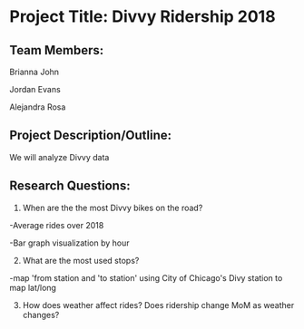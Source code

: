 # Project Title: Divvy Ridership 2018

## Team Members:

Brianna John

Jordan Evans

Alejandra Rosa

## Project Description/Outline:

We will analyze Divvy data

## Research Questions:

1. When are the the most Divvy bikes on the road?

-Average rides over 2018

-Bar graph visualization by hour

2. What are the most used stops?

-map 'from station and 'to station' using City of Chicago's Divy station to map lat/long

3. How does weather affect rides? Does ridership change MoM as weather changes?
